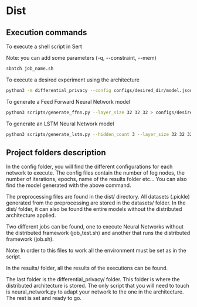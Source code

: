 # Dist

## Execution commands 

To execute a shell script in Sert 

Note: you can add some parameters (-q, --constraint, --mem)

```bash
sbatch job_name.sh
```

To execute a desired experiment using the architecture

```bash
python3 -m differential_privacy --config configs/desired_dir/model.json
```

To generate a Feed Forward Neural Network model

```bash
python3 scripts/generate_ffnn.py --layer_size 32 32 32 > configs/desired_dir/model.json
```

To generate an LSTM Neural Network model

```bash
python3 scripts/generate_lstm.py --hidden_count 3 --layer_size 32 32 32 > configs/desired_dir/model.json
```

## Project folders description

In the config folder, you will find the different configurations for each network to execute. The config files contain the number of fog nodes, the number of iterations, epochs, name of the results folder etc... You can also find the model generated with the above command. 

The preprocessing files are found in the dist/ directory. All datasets (.pickle) generated from the preprocessing are stored in the datasets/ folder. 
In the dist/ folder, it can also be found the entire models without the distributed architecture applied. 

Two different jobs can be found, one to execute Neural Networks without the distributed framework (job_test.sh) and another that runs the distributed framework (job.sh). 

Note: In order to this files to work all the environment must be set as in the script. 

In the results/ folder, all the results of the executions can be found. 

The last folder is the differential_privacy/ folder. This folder is where the distributed architecture is stored. 
The only script that you will need to touch is neural_network.py to adapt your network to the one in the architecture. The rest is set and ready to go. 



